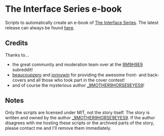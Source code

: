 # The Interface Series e-book
Scripts to automatically create an e-book of [The Interface Series](https://www.reddit.com/r/9M9H9E9/). The latest
release can always be found [here](https://github.com/cryzed/The-Interface-Series-e-book/releases).

## Credits
Thanks to...

* the great community and moderation team over at the [9M9H9E9](https://www.reddit.com/r/9M9H9E9/) subreddit!
* [beaucoupzero](https://www.reddit.com/user/beaucoupzero/) and [jonnywin](https://www.reddit.com/user/jonnywin)
for providing the awesome front- and back-covers and all those who took part in the cover contest!
* and of course the mysterious author [_9MOTHER9HORSE9EYES9](https://www.reddit.com/user/_9MOTHER9HORSE9EYES9)!

## Notes
Only the scripts are licensed under MIT, not the story itself. The story is written and owned by the author
[_9MOTHER9HORSE9EYES9](https://www.reddit.com/user/_9MOTHER9HORSE9EYES9). If the author disagrees with me hosting these
scripts or the archived parts of the story, please contact me and I'll remove them immediately.
